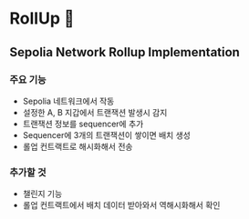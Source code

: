 # RollUp 🔄
## Sepolia Network Rollup Implementation

### 주요 기능
- Sepolia 네트워크에서 작동
- 설정한 A, B 지갑에서 트랜잭션 발생시 감지
- 트랜잭션 정보를 sequencer에 추가
- Sequencer에 3개의 트랜잭션이 쌓이면 배치 생성
- 롤업 컨트랙트로 해시화해서 전송

### 추가할 것
- 챌린지 기능
- 롤업 컨트랙트에서 배치 데이터 받아와서 역해시화해서 확인
